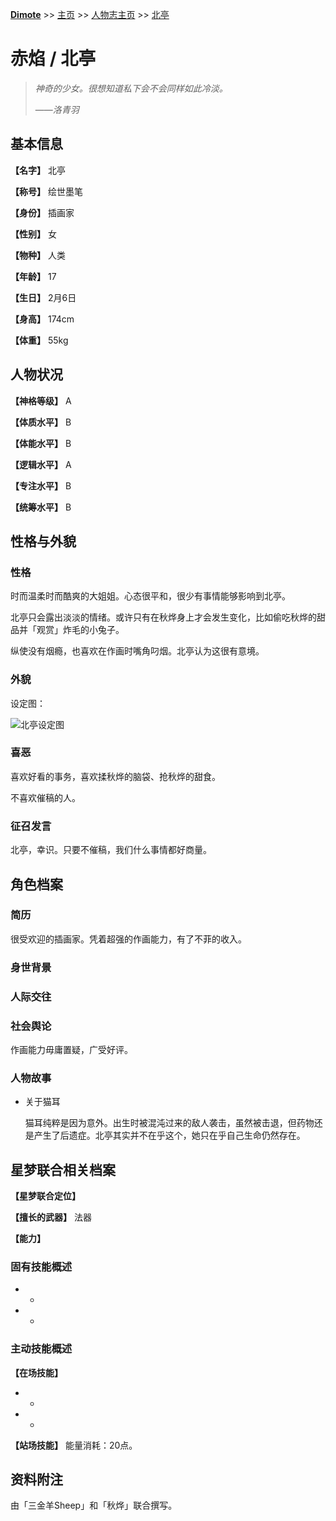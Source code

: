 **[Dimote](https://dimote.top)** >> [主页](../../index.md) >> [人物志主页](index.md) >> [北亭](beiting.md)

# 赤焰 / 北亭

> *神奇的少女。很想知道私下会不会同样如此冷淡。*
>
> ——*洛青羽*

## 基本信息

**【名字】** 北亭

**【称号】** 绘世墨笔

**【身份】** 插画家

**【性别】** 女

**【物种】** 人类

**【年龄】** 17

**【生日】** 2月6日

**【身高】** 174cm

**【体重】** 55kg

## 人物状况

**【神格等级】** A

**【体质水平】** B

**【体能水平】** B

**【逻辑水平】** A

**【专注水平】** B

**【统筹水平】** B

## 性格与外貌

### 性格

时而温柔时而酷爽的大姐姐。心态很平和，很少有事情能够影响到北亭。

北亭只会露出淡淡的情绪。或许只有在秋烨身上才会发生变化，比如偷吃秋烨的甜品并「观赏」炸毛的小兔子。

纵使没有烟瘾，也喜欢在作画时嘴角叼烟。北亭认为这很有意境。

### 外貌

设定图：

![北亭设定图](../../resource/image/beiting.jpg)

### 喜恶

喜欢好看的事务，喜欢揉秋烨的脑袋、抢秋烨的甜食。

不喜欢催稿的人。

### 征召发言

北亭，幸识。只要不催稿，我们什么事情都好商量。

## 角色档案

### 简历

很受欢迎的插画家。凭着超强的作画能力，有了不菲的收入。

### 身世背景

### 人际交往

### 社会舆论

作画能力毋庸置疑，广受好评。

### 人物故事

- 关于猫耳

    猫耳纯粹是因为意外。出生时被混沌过来的敌人袭击，虽然被击退，但药物还是产生了后遗症。北亭其实并不在乎这个，她只在乎自己生命仍然存在。


## 星梦联合相关档案

**【星梦联合定位】**

**【擅长的武器】** 法器

**【能力】**

### 固有技能概述

- *
- *

### 主动技能概述

**【在场技能】**

- *
- *

**【站场技能】** 能量消耗：20点。

## 资料附注

由「三金羊Sheep」和「秋烨」联合撰写。
